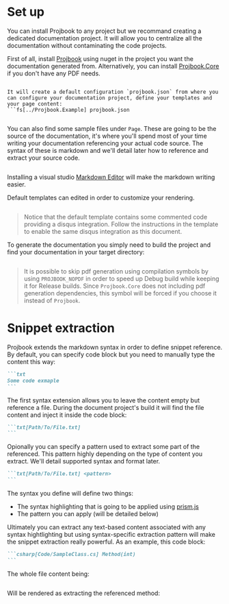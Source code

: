 # Set up
You can install Projbook to any project but we recommand creating a dedicated documentation project. It will allow you to centralize all the documentation without contaminating the code projects.

First of all, install [Projbook](https://www.nuget.org/packages/Projbook) using nuget in the project you want the documentation generated from. Alternatively, you can install [Projbook.Core](https://www.nuget.org/packages/Projbook.Core) if you don't have any PDF needs.

``` javascript[../../../../FrontEnd/mspcomplete-app/app/app.js]

It will create a default configuration `projbook.json` from where you can configure your documentation project, define your templates and your page content:
```fs[../Projbook.Example] projbook.json
```
```json[../Projbook.Example/projbook.json]
```

You can also find some sample files under `Page`. These are going to be the source of the documentation, it's where you'll spend most of your time writing your documentation referencing your actual code source. The syntax of these is markdown and we'll detail later how to reference and extract your source code.
```fs[../Projbook.Example] *.md
```

Installing a visual studio [Markdown Editor](https://visualstudiogallery.msdn.microsoft.com/eaab33c3-437b-4918-8354-872dfe5d1bfe) will make the markdown writing easier.

Default templates can edited in order to customize your rendering.
```fs[../Projbook.Example] index-template.html|template*.html
```

> Notice that the default template contains some commented code providing a disqus integration. Follow the instructions in the template to enable the same disqus integration as this document.

To generate the documentation you simply need to build the project and find your documentation in your target directory:
```fs[../Projbook.Documentation] index.html|projbook.html
```
> It is possible to skip pdf generation using compilation symbols by using `PROJBOOK_NOPDF` in order to speed up Debug build while keeping it for Release builds.
Since `Projbook.Core` does not including pdf generation dependencies, this symbol will be forced if you choose it instead of `Projbook`.

# Snippet extraction
Projbook extends the markdown syntax in order to define snippet reference. By default, you can specify code block but you need to manually type the content this way:
~~~md
```txt
Some code exmaple
```
~~~

The first syntax extension allows you to leave the content empty but reference a file. During the document project's build it will find the file content and inject it inside the code block:
~~~md
```txt[Path/To/File.txt]
```
~~~

Opionally you can specify a pattern used to extract some part of the referenced. This pattern highly depending on the type of content you extract. We'll detail supported syntax and format later.
~~~md
```txt[Path/To/File.txt] <pattern>
```
~~~

The syntax you define will define two things:
* The syntax highlighting that is going to be applied using [prism.js](http://prismjs.com/)
* The pattern you can apply (will be detailed below)

Ultimately you can extract any text-based content associated with any syntax hightlighting but using syntax-specific extraction pattern will make the snippet extraction really powerful.
As an example, this code block:
~~~md
```csharp[Code/SampleClass.cs] Method(int)
```
~~~

The whole file content being:
```csharp[Code/SampleClass.cs]
```

Will be rendered as extracting the referenced method:
```csharp[Code/SampleClass.cs] Method(int)
```
